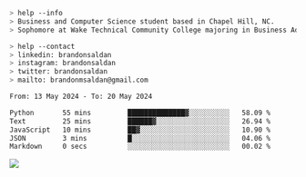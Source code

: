 ````bash
> help --info
> Business and Computer Science student based in Chapel Hill, NC.
> Sophomore at Wake Technical Community College majoring in Business Administration.
````

````bash
> help --contact
> linkedin: brandonsaldan
> instagram: brandonsaldan
> twitter: brandonsaldan
> mailto: brandonmsaldan@gmail.com
````

<!--START_SECTION:waka-->

```txt
From: 13 May 2024 - To: 20 May 2024

Python       55 mins         ██████████████▓░░░░░░░░░░   58.09 %
Text         25 mins         ██████▓░░░░░░░░░░░░░░░░░░   26.94 %
JavaScript   10 mins         ██▓░░░░░░░░░░░░░░░░░░░░░░   10.90 %
JSON         3 mins          █░░░░░░░░░░░░░░░░░░░░░░░░   04.06 %
Markdown     0 secs          ░░░░░░░░░░░░░░░░░░░░░░░░░   00.02 %
```

<!--END_SECTION:waka-->

![](https://komarev.com/ghpvc/?username=brandonsaldan&color=6A8AFF)

